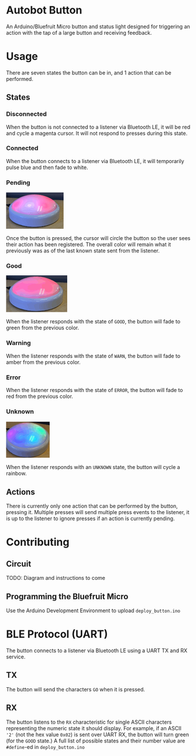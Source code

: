 # Autobot Button

An Arduino/Bluefruit Micro button and status light designed for triggering an action with the tap of a large button and
receiving feedback.

# Usage

There are seven states the button can be in, and 1 action that can be performed.

## States

### Disconnected
When the button is not connected to a listener via Bluetooth LE, it will be red and cycle a magenta cursor.
It will not respond to presses during this state.

### Connected
When the button connects to a listener via Bluetooth LE, it will temporarily pulse blue and then fade to white.

### Pending
![Pending Light](docs/images/autobot_pending.gif)

Once the button is pressed, the cursor will circle the button so the user sees their action has been registered. The
overall color will remain what it previously was as of the last known state sent from the listener.

### Good
![Pending Light](docs/images/autobot_good.gif)

When the listener responds with the state of `GOOD`, the button will fade to green from the previous color.

### Warning
When the listener responds with the state of `WARN`, the button will fade to amber from the previous color.

### Error
When the listener responds with the state of `ERROR`, the button will fade to red from the previous color.


### Unknown
![Pending Light](docs/images/autobot_unknown.gif)

When the listener responds with an `UNKNOWN` state, the button will cycle a rainbow.

## Actions

There is currently only one action that can be performed by the button, pressing it. Multiple presses will send multiple
press events to the listener, it is up to the listener to ignore presses if an action is currently pending.


# Contributing

## Circuit
TODO: Diagram and instructions to come

## Programming the Bluefruit Micro
Use the Arduino Development Environment to upload `deploy_button.ino`

# BLE Protocol (UART)

The button connects to a listener via Bluetooth LE using a UART TX and RX service.

## TX
The button will send the characters `GO` when it is pressed.

## RX
The button listens to the `RX` characteristic for single ASCII characters representing the numeric state it should
display.  For example, if an ASCII `'2'` (not the hex value `0x02`) is sent over UART RX, the button will turn green
(for the `GOOD` state.) A full list of possible states and their number value are `#define`-ed in `deploy_button.ino`